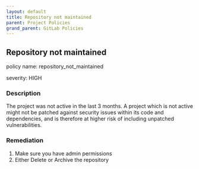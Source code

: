 ```yaml
---
layout: default
title: Repository not maintained
parent: Project Policies
grand_parent: GitLab Policies
---
```



## Repository not maintained
policy name: repository_not_maintained

severity: HIGH

### Description
The project was not active in the last 3 months. A project which is not active might not be patched against security issues within its code and dependencies, and is therefore at higher risk of including unpatched vulnerabilities.


### Remediation
1. Make sure you have admin permissions
2. Either Delete or Archive the repository



